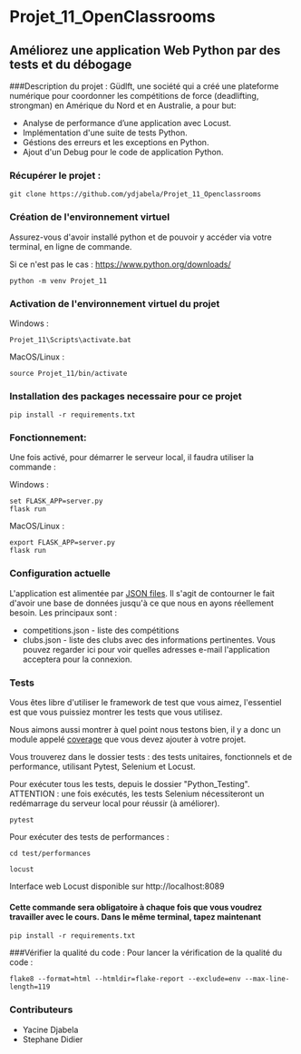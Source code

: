 # Projet_11_OpenClassrooms
## Améliorez une application Web Python par des tests et du débogage


###Description du projet :
Güdlft, une société qui a créé une plateforme numérique pour coordonner les compétitions de force 
(deadlifting, strongman) en Amérique du Nord et en Australie, a pour but:

- Analyse de performance d’une application avec Locust.
- Implémentation d'une suite de tests Python.
- Géstions des erreurs et les exceptions en Python.
- Ajout d'un Debug pour  le code de application Python.


### Récupérer le projet :

```
git clone https://github.com/ydjabela/Projet_11_Openclassrooms
```

### Création de l'environnement virtuel

Assurez-vous d'avoir installé python et de pouvoir y accéder via votre terminal, en ligne de commande.

Si ce n'est pas le cas : https://www.python.org/downloads/

```
python -m venv Projet_11
```

### Activation de l'environnement virtuel du projet

Windows :

```
Projet_11\Scripts\activate.bat
```

MacOS/Linux :
```
source Projet_11/bin/activate
```

### Installation des packages necessaire pour ce projet
```
pip install -r requirements.txt
```

### Fonctionnement:
Une fois activé, pour démarrer le serveur local, il faudra utiliser la commande :

Windows :
```
set FLASK_APP=server.py
flask run
```

MacOS/Linux :
```
export FLASK_APP=server.py
flask run
```
### Configuration actuelle

L'application est alimentée par [JSON files](https://www.tutorialspoint.com/json/json_quick_guide.htm). Il s'agit de contourner le fait d'avoir une base de données jusqu'à ce que nous en ayons réellement besoin. Les principaux sont :

* competitions.json - liste des compétitions
* clubs.json - liste des clubs avec des informations pertinentes. Vous pouvez regarder ici pour voir quelles adresses e-mail l'application acceptera pour la connexion.

### Tests

Vous êtes libre d'utiliser le framework de test que vous aimez, l'essentiel est que vous puissiez montrer les tests que vous utilisez.

Nous aimons aussi montrer à quel point nous testons bien, il y a donc un module appelé
[coverage](https://coverage.readthedocs.io/en/coverage-5.1/) que vous devez ajouter à votre projet.

Vous trouverez dans le dossier tests : des tests unitaires, fonctionnels et de performance, utilisant Pytest, Selenium et Locust.

Pour exécuter tous les tests, depuis le dossier "Python_Testing".
ATTENTION : une fois exécutés, les tests Selenium nécessiteront un redémarrage du serveur local pour réussir (à améliorer).
```
pytest
```
Pour exécuter des tests de performances :
```
cd test/performances

locust
```
Interface web Locust disponible sur http://localhost:8089
#### Cette commande sera obligatoire à chaque fois que vous voudrez travailler avec le cours. Dans le même terminal, tapez maintenant
```
pip install -r requirements.txt
```
###Vérifier la qualité du code :
Pour lancer la vérification de la qualité du code : 
```
flake8 --format=html --htmldir=flake-report --exclude=env --max-line-length=119
```
### Contributeurs
- Yacine Djabela
- Stephane Didier

